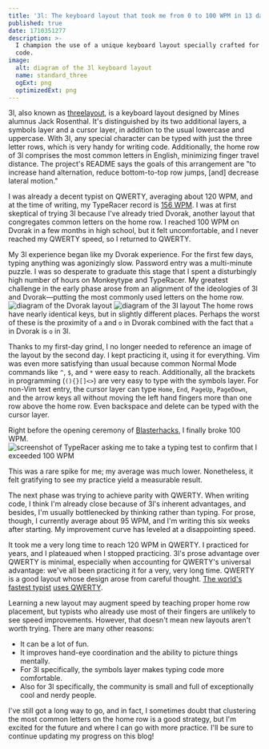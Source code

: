 ```yaml
---
title: '3l: The keyboard layout that took me from 0 to 100 WPM in 13 days'
published: true
date: 1710351277
description: >-
  I champion the use of a unique keyboard layout specially crafted for writing
  code.
image:
  alt: diagram of the 3l keyboard layout
  name: standard_three
  ogExt: png
  optimizedExt: png
---
```

3l, also known as [threelayout](https://github.com/jackrosenthal/threelayout), is a keyboard layout designed by Mines alumnus Jack Rosenthal. It's distinguished by its two additional layers, a symbols layer and a cursor layer, in addition to the usual lowercase and uppercase. With 3l, any special character can be typed with just the three letter rows, which is very handy for writing code. Additionally, the home row of 3l comprises the most common letters in English, minimizing finger travel distance. The project's README says the goals of this arrangement are "to increase hand alternation, reduce bottom-to-top row jumps, [and] decrease lateral motion."

I was already a decent typist on QWERTY, averaging about 120 WPM, and at the time of writing, my TypeRacer record is [156 WPM](https://data.typeracer.com/pit/result?id=|tr:nonoesimposible|355). I was at first skeptical of trying 3l because I've already tried Dvorak, another layout that congregates common letters on the home row. I reached 100 WPM on Dvorak in a few months in high school, but it felt uncomfortable, and I never reached my QWERTY speed, so I returned to QWERTY.

My 3l experience began like my Dvorak experience. For the first few days, typing anything was agonizingly slow. Password entry was a multi-minute puzzle. I was so desperate to graduate this stage that I spent a disturbingly high number of hours on Monkeytype and TypeRacer. My greatest challenge in the early phase arose from an alignment of the ideologies of 3l and Dvorak—putting the most commonly used letters on the home row.
![diagram of the Dvorak layout](dvorak.svg)
![diagram of the 3l layout](standard_three.png "Dvorak is on top; 3l is on the bottom.")
The home rows have nearly identical keys, but in slightly different places. Perhaps the worst of these is the proximity of `a` and `o` in Dvorak combined with the fact that `a` in Dvorak is `o` in 3l.

Thanks to my first-day grind, I no longer needed to reference an image of the layout by the second day. I kept practicing it, using it for everything. Vim was even more satisfying than usual because common Normal Mode commands like `^`, `$`, and `*` were easy to reach. Additionally, all the brackets in programming (`(){}[]<>`) are very easy to type with the symbols layer. For non-Vim text entry, the cursor layer can type `Home`, `End`, `PageUp`, `PageDown`, and the arrow keys all without moving the left hand fingers more than one row above the home row. Even backspace and delete can be typed with the cursor layer.

Right before the opening ceremony of [Blasterhacks](/blog/blasterhacks-2024), I finally broke 100 WPM.
![screenshot of TypeRacer asking me to take a typing test to confirm that I exceeded 100 WPM](breaking_100wpm.png "Finally, the big milestone!")

This was a rare spike for me; my average was much lower. Nonetheless, it felt gratifying to see my practice yield a measurable result.

The next phase was trying to achieve parity with QWERTY. When writing code, I think I'm already close because of 3l's inherent advantages, and besides, I'm usually bottlenecked by thinking rather than typing. For prose, though, I currently average about 95 WPM, and I'm writing this six weeks after starting. My improvement curve has leveled at a disappointing speed.

It took me a very long time to reach 120 WPM in QWERTY. I practiced for years, and I plateaued when I stopped practicing. 3l's prose advantage over QWERTY is minimal, especially when accounting for QWERTY's universal advantage: we've all been practicing it for a very, very long time. QWERTY is a good layout whose design arose from careful thought. [The world's fastest typist](https://blog.typeracer.com/2023/08/21/whos-the-fastest-typer-in-the-world-meet-the-newly-crowned-worlds-fastest-typist-of-2023-by-typingstats-joshu-from-california-united-states/) [uses QWERTY](https://www.youtube.com/@joshua728/videos).

Learning a new layout may augment speed by teaching proper home row placement, but typists who already use most of their fingers are unlikely to see speed improvements. However, that doesn't mean new layouts aren't worth trying. There are many other reasons:
* It can be a lot of fun.
* It improves hand-eye coordination and the ability to picture things mentally.
* For 3l specifically, the symbols layer makes typing code more comfortable.
* Also for 3l specifically, the community is small and full of exceptionally cool and nerdy people.

I've still got a long way to go, and in fact, I sometimes doubt that clustering the most common letters on the home row is a good strategy, but I'm excited for the future and where I can go with more practice. I'll be sure to continue updating my progress on this blog!
